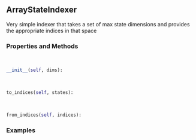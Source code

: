 ## <a id="Psience.BasisReps.StateIndexers.ArrayStateIndexer">ArrayStateIndexer</a>
Very simple indexer that takes a set of max state dimensions and
provides the appropriate indices in that space

### Properties and Methods
<a id="Psience.BasisReps.StateIndexers.ArrayStateIndexer.__init__" class="docs-object-method">&nbsp;</a>
```python
__init__(self, dims): 
```

<a id="Psience.BasisReps.StateIndexers.ArrayStateIndexer.to_indices" class="docs-object-method">&nbsp;</a>
```python
to_indices(self, states): 
```

<a id="Psience.BasisReps.StateIndexers.ArrayStateIndexer.from_indices" class="docs-object-method">&nbsp;</a>
```python
from_indices(self, indices): 
```

### Examples


